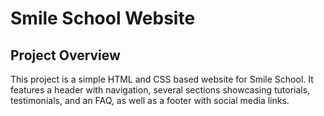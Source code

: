 # Smile School Website

## Project Overview
This project is a simple HTML and CSS based website for Smile School. It features a header with navigation, several sections showcasing tutorials, testimonials, and an FAQ, as well as a footer with social media links.
